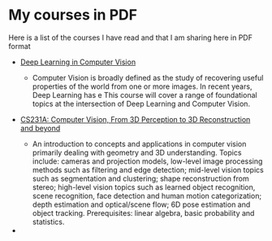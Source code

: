 # My courses in PDF


Here is a list of the courses I have read and that I am sharing here in PDF format

- [Deep Learning in Computer Vision](https://www.eecs.yorku.ca/~kosta/Courses/EECS6322/)  
  * Computer Vision is broadly defined as the study of recovering useful properties of the world from one or more images.  In recent years, Deep Learning has e  This course will cover a range of foundational topics at the intersection of Deep Learning and Computer Vision.
    
- [CS231A: Computer Vision, From 3D Perception to 3D Reconstruction and beyond](http://web.stanford.edu/class/cs231a/course_notes.html)
  * An introduction to concepts and applications in computer vision primarily dealing with geometry and 3D understanding. Topics include: cameras and projection models, low-level image processing methods such as filtering and edge detection; mid-level vision topics such as segmentation and clustering; shape reconstruction from stereo; high-level vision topics such as learned object recognition, scene recognition, face detection and human motion categorization; depth estimation and optical/scene flow; 6D pose estimation and object tracking. Prerequisites: linear algebra, basic probability and statistics. 

 -

   


